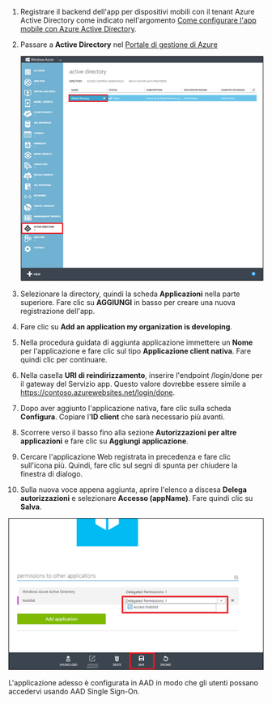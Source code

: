 1. Registrare il backend dell'app per dispositivi mobili con il tenant Azure Active Directory come indicato nell'argomento [Come configurare l'app mobile con Azure Active Directory].

2. Passare a **Active Directory** nel [Portale di gestione di Azure]

   ![](./media/app-service-mobile-adal-register-app/app-service-navigate-aad.png)

3. Selezionare la directory, quindi la scheda **Applicazioni** nella parte superiore. Fare clic su **AGGIUNGI** in basso per creare una nuova registrazione dell'app. 

4. Fare clic su **Add an application my organization is developing**.

5. Nella procedura guidata di aggiunta applicazione immettere un **Nome** per l'applicazione e fare clic sul tipo **Applicazione client nativa**. Fare quindi clic per continuare.

6. Nella casella **URI di reindirizzamento**, inserire l'endpoint /login/done per il gateway del Servizio app. Questo valore dovrebbe essere simile a https://contoso.azurewebsites.net/login/done.

7. Dopo aver aggiunto l'applicazione nativa, fare clic sulla scheda **Configura**. Copiare l'**ID client** che sarà necessario più avanti.

8. Scorrere verso il basso fino alla sezione **Autorizzazioni per altre applicazioni** e fare clic su **Aggiungi applicazione**.

9. Cercare l'applicazione Web registrata in precedenza e fare clic sull'icona più. Quindi, fare clic sul segni di spunta per chiudere la finestra di dialogo.

10. Sulla nuova voce appena aggiunta, aprire l'elenco a discesa **Delega autorizzazioni** e selezionare **Accesso (appName)**. Fare quindi clic su **Salva**.

   ![](./media/app-service-mobile-adal-register-app/aad-native-client-add-permissions.png)

L'applicazione adesso è configurata in AAD in modo che gli utenti possano accedervi usando AAD Single Sign-On.

[Portale di gestione di Azure]: https://manage.windowsazure.com/
[Come configurare l'app mobile con Azure Active Directory]: ../articles/app-service-how-to-configure-active-directory-authentication-preview.md

<!--HONumber=54-->